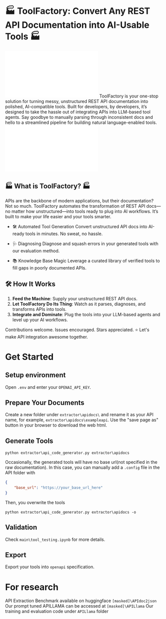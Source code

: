 # 🏭 ToolFactory: Convert Any REST API Documentation into AI-Usable Tools 🏭
![toolfactory](toolfactory-logo.pdf)
ToolFactory is your one-stop solution for turning messy, unstructured REST API documentation into polished, AI-compatible tools. Built for developers, by developers, it’s designed to take the hassle out of integrating APIs into LLM-based tool agents. Say goodbye to manually parsing through inconsistent docs and hello to a streamlined pipeline for building natural language-enabled tools.
![toolfactorypipeline](toolfactorypipeline.pdf)
## 🏭 What is ToolFactory? 🏭

APIs are the backbone of modern applications, but their documentation? Not so much. ToolFactory automates the transformation of REST API docs—no matter how unstructured—into tools ready to plug into AI workflows. It’s built to make your life easier and your tools smarter.

* 🛠 Automated Tool Generation
   Convert unstructured API docs into AI-ready tools in minutes. No sweat, no hassle.

* 🩺 Diagnosing
  Diagnose and squash errors in your generated tools with our evaluation method.

* 📚 Knowledge Base Magic
  Leverage a curated library of verified tools to fill gaps in poorly documented APIs. 

## 🛠 How It Works

1.    **Feed the Machine**: Supply your unstructured REST API docs.
2.    **Let ToolFactory Do Its Thing**: Watch as it parses, diagnoses, and transforms APIs into tools.
3.    **Integrate and Dominate**: Plug the tools into your LLM-based agents and level up your AI workflows.

Contributions welcome. Issues encouraged. Stars appreciated. ⭐ Let's make API integration awesome together.

# Get Started
## Setup environment
Open `.env` and enter your `OPENAI_API_KEY`.
## Prepare Your Documents
Create a new folder under `extractor\apidocs\` and rename it as your API name, for example, `extractor\apidocs\exampleapi`. Use the "save page as" button in your browser to download the web html.
## Generate Tools
```shell
python extractor\api_code_generator.py extractor\apidocs
```
Occasionally, the generated tools will have no base url(not specified in the raw documentation).
In this case, you can manually add a `.config` file in the API folder with
```JSON
{
    "base_url": "https://your_base_url_here"
}
```
Then, you overwrite the tools
```shell
python extractor\api_code_generator.py extractor\apidocs -o
```
## Validation
Check `main\tool_testing.ipynb` for more details.

## Export
Export your tools into `openapi` specification.


# For research
API Extraction Benchmark available on huggingface `[masked]\APIdoc2json`
Our prompt tuned APILLAMA can be accessed at `[masked]\APILlama`
Our training and evaluation code under `APILlama` folder